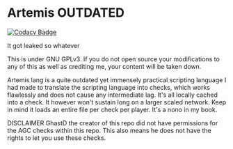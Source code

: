 # Artemis OUTDATED
[![Codacy Badge](https://api.codacy.com/project/badge/Grade/22fe668fbaa7479c8677e238283a4e61)](https://www.codacy.com/manual/shanyujuneja/Artemis-OUTDATED?utm_source=github.com&amp;utm_medium=referral&amp;utm_content=GhastD/Artemis-OUTDATED&amp;utm_campaign=Badge_Grade)

 It got leaked so whatever

This is under GNU GPLv3. If you do not open source your modifications to any of this as well as crediting me, your content will be taken down. 

Artemis lang is a quite outdated yet immensely practical scripting language I had made to translate the scripting language into checks, which works flawlessly and does not cause any intermediate lag. It's all locally cached into a check. It however won't sustain long on a larger scaled network. Keep in mind it loads an entire file per check per player. It's a nono in my book.


DISCLAIMER
GhastD the creator of this repo did not have permissions for the AGC checks within this repo. This also means he does not have the rights to let you use these checks.

